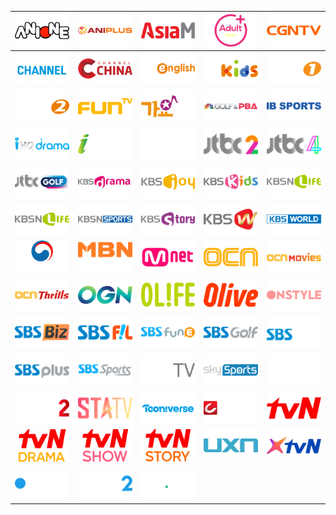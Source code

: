 | ![](https://raw.githubusercontent.com/RevGear/logo/master/Countries/KR/Anione.png) | ![](https://raw.githubusercontent.com/RevGear/logo/master/Countries/KR/Aniplus.png) | ![](https://raw.githubusercontent.com/RevGear/logo/master/Countries/KR/AsiaM.png) | ![](https://raw.githubusercontent.com/RevGear/logo/master/Countries/KR/AsiaN.png) | ![](https://raw.githubusercontent.com/RevGear/logo/master/Countries/KR/CGNTV.png) | 
|:---:|:---:|:---:|:---:|:---:| 
| ![](https://raw.githubusercontent.com/RevGear/logo/master/Countries/KR/ChannelA.png) | ![](https://raw.githubusercontent.com/RevGear/logo/master/Countries/KR/ChannelChina.png) | ![](https://raw.githubusercontent.com/RevGear/logo/master/Countries/KR/EBSEnglish.png) | ![](https://raw.githubusercontent.com/RevGear/logo/master/Countries/KR/EBSKids.png) | ![](https://raw.githubusercontent.com/RevGear/logo/master/Countries/KR/EBSPlus1.png) | 
| ![](https://raw.githubusercontent.com/RevGear/logo/master/Countries/KR/EBSPlus2.png) | ![](https://raw.githubusercontent.com/RevGear/logo/master/Countries/KR/FunTV.png) | ![](https://raw.githubusercontent.com/RevGear/logo/master/Countries/KR/GayoTV.png) | ![](https://raw.githubusercontent.com/RevGear/logo/master/Countries/KR/GolfPBA.png) | ![](https://raw.githubusercontent.com/RevGear/logo/master/Countries/KR/IBSports.png) | 
| ![](https://raw.githubusercontent.com/RevGear/logo/master/Countries/KR/iHQDrama.png) | ![](https://raw.githubusercontent.com/RevGear/logo/master/Countries/KR/InetTV.png) | ![](https://raw.githubusercontent.com/RevGear/logo/master/Countries/KR/JTBC.png) | ![](https://raw.githubusercontent.com/RevGear/logo/master/Countries/KR/JTBC2.png) | ![](https://raw.githubusercontent.com/RevGear/logo/master/Countries/KR/JTBC4.png) | 
| ![](https://raw.githubusercontent.com/RevGear/logo/master/Countries/KR/JTBCGolf.png) | ![](https://raw.githubusercontent.com/RevGear/logo/master/Countries/KR/KBSDrama.png) | ![](https://raw.githubusercontent.com/RevGear/logo/master/Countries/KR/KBSJoy.png) | ![](https://raw.githubusercontent.com/RevGear/logo/master/Countries/KR/KBSKids.png) | ![](https://raw.githubusercontent.com/RevGear/logo/master/Countries/KR/KBSLife.png) | 
| ![](https://raw.githubusercontent.com/RevGear/logo/master/Countries/KR/KBSNLife.png) | ![](https://raw.githubusercontent.com/RevGear/logo/master/Countries/KR/KBSNSports.png) | ![](https://raw.githubusercontent.com/RevGear/logo/master/Countries/KR/KBSStory.png) | ![](https://raw.githubusercontent.com/RevGear/logo/master/Countries/KR/KBSW.png) | ![](https://raw.githubusercontent.com/RevGear/logo/master/Countries/KR/KBSWorld.png) | 
| ![](https://raw.githubusercontent.com/RevGear/logo/master/Countries/KR/KTV.png) | ![](https://raw.githubusercontent.com/RevGear/logo/master/Countries/KR/MBN.png) | ![](https://raw.githubusercontent.com/RevGear/logo/master/Countries/KR/Mnet.png) | ![](https://raw.githubusercontent.com/RevGear/logo/master/Countries/KR/OCN.png) | ![](https://raw.githubusercontent.com/RevGear/logo/master/Countries/KR/OCNMovies.png) | 
| ![](https://raw.githubusercontent.com/RevGear/logo/master/Countries/KR/OCNThrills.png) | ![](https://raw.githubusercontent.com/RevGear/logo/master/Countries/KR/OGN.png) | ![](https://raw.githubusercontent.com/RevGear/logo/master/Countries/KR/OLife.png) | ![](https://raw.githubusercontent.com/RevGear/logo/master/Countries/KR/Olive.png) | ![](https://raw.githubusercontent.com/RevGear/logo/master/Countries/KR/Onstyle.png) | 
| ![](https://raw.githubusercontent.com/RevGear/logo/master/Countries/KR/SBSBiz.png) | ![](https://raw.githubusercontent.com/RevGear/logo/master/Countries/KR/SBSFL.png) | ![](https://raw.githubusercontent.com/RevGear/logo/master/Countries/KR/SBSfunE.png) | ![](https://raw.githubusercontent.com/RevGear/logo/master/Countries/KR/SBSGolf.png) | ![](https://raw.githubusercontent.com/RevGear/logo/master/Countries/KR/SBSMTV.png) | 
| ![](https://raw.githubusercontent.com/RevGear/logo/master/Countries/KR/SBSPlus.png) | ![](https://raw.githubusercontent.com/RevGear/logo/master/Countries/KR/SBSSports.png) | ![](https://raw.githubusercontent.com/RevGear/logo/master/Countries/KR/SBSTV.png) | ![](https://raw.githubusercontent.com/RevGear/logo/master/Countries/KR/SkySports.png) | ![](https://raw.githubusercontent.com/RevGear/logo/master/Countries/KR/SPOTV.png) | 
| ![](https://raw.githubusercontent.com/RevGear/logo/master/Countries/KR/SPOTV2.png) | ![](https://raw.githubusercontent.com/RevGear/logo/master/Countries/KR/STATV.png) | ![](https://raw.githubusercontent.com/RevGear/logo/master/Countries/KR/Tooniverse.png) | ![](https://raw.githubusercontent.com/RevGear/logo/master/Countries/KR/TVChosun.png) | ![](https://raw.githubusercontent.com/RevGear/logo/master/Countries/KR/tvN.png) | 
| ![](https://raw.githubusercontent.com/RevGear/logo/master/Countries/KR/tvNDrama.png) | ![](https://raw.githubusercontent.com/RevGear/logo/master/Countries/KR/tvNShow.png) | ![](https://raw.githubusercontent.com/RevGear/logo/master/Countries/KR/tvNStory.png) | ![](https://raw.githubusercontent.com/RevGear/logo/master/Countries/KR/UXN.png) | ![](https://raw.githubusercontent.com/RevGear/logo/master/Countries/KR/XTVN.png) | 
| ![](https://raw.githubusercontent.com/RevGear/logo/master/Countries/KR/YTN.png) | ![](https://raw.githubusercontent.com/RevGear/logo/master/Countries/KR/YTN2.png) | ![](https://raw.githubusercontent.com/RevGear/logo/master/Countries/KR/YTNScience.png)  | 
